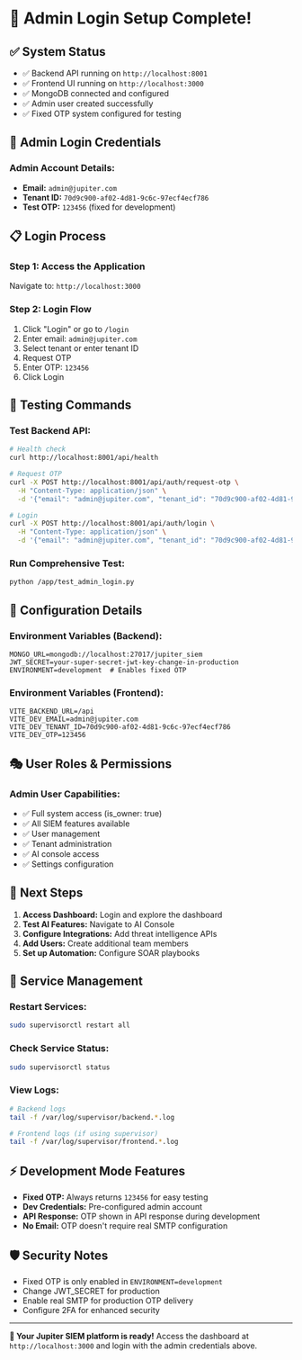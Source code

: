 # 🎯 Admin Login Setup Complete!

## ✅ System Status
- ✅ Backend API running on `http://localhost:8001`
- ✅ Frontend UI running on `http://localhost:3000`
- ✅ MongoDB connected and configured
- ✅ Admin user created successfully
- ✅ Fixed OTP system configured for testing

## 🔑 Admin Login Credentials

### **Admin Account Details:**
- **Email:** `admin@jupiter.com`
- **Tenant ID:** `70d9c900-af02-4d81-9c6c-97ecf4ecf786`
- **Test OTP:** `123456` (fixed for development)

## 📋 Login Process

### **Step 1: Access the Application**
Navigate to: `http://localhost:3000`

### **Step 2: Login Flow**
1. Click "Login" or go to `/login`
2. Enter email: `admin@jupiter.com`
3. Select tenant or enter tenant ID
4. Request OTP
5. Enter OTP: `123456`
6. Click Login

## 🧪 Testing Commands

### **Test Backend API:**
```bash
# Health check
curl http://localhost:8001/api/health

# Request OTP
curl -X POST http://localhost:8001/api/auth/request-otp \
  -H "Content-Type: application/json" \
  -d '{"email": "admin@jupiter.com", "tenant_id": "70d9c900-af02-4d81-9c6c-97ecf4ecf786"}'

# Login
curl -X POST http://localhost:8001/api/auth/login \
  -H "Content-Type: application/json" \
  -d '{"email": "admin@jupiter.com", "tenant_id": "70d9c900-af02-4d81-9c6c-97ecf4ecf786", "otp": "123456"}'
```

### **Run Comprehensive Test:**
```bash
python /app/test_admin_login.py
```

## 🔧 Configuration Details

### **Environment Variables (Backend):**
```env
MONGO_URL=mongodb://localhost:27017/jupiter_siem
JWT_SECRET=your-super-secret-jwt-key-change-in-production
ENVIRONMENT=development  # Enables fixed OTP
```

### **Environment Variables (Frontend):**
```env
VITE_BACKEND_URL=/api
VITE_DEV_EMAIL=admin@jupiter.com
VITE_DEV_TENANT_ID=70d9c900-af02-4d81-9c6c-97ecf4ecf786
VITE_DEV_OTP=123456
```

## 🎭 User Roles & Permissions

### **Admin User Capabilities:**
- ✅ Full system access (is_owner: true)
- ✅ All SIEM features available
- ✅ User management
- ✅ Tenant administration  
- ✅ AI console access
- ✅ Settings configuration

## 🚀 Next Steps

1. **Access Dashboard:** Login and explore the dashboard
2. **Test AI Features:** Navigate to AI Console
3. **Configure Integrations:** Add threat intelligence APIs
4. **Add Users:** Create additional team members
5. **Set up Automation:** Configure SOAR playbooks

## 🔄 Service Management

### **Restart Services:**
```bash
sudo supervisorctl restart all
```

### **Check Service Status:**
```bash
sudo supervisorctl status
```

### **View Logs:**
```bash
# Backend logs
tail -f /var/log/supervisor/backend.*.log

# Frontend logs (if using supervisor)
tail -f /var/log/supervisor/frontend.*.log
```

## ⚡ Development Mode Features

- **Fixed OTP:** Always returns `123456` for easy testing
- **Dev Credentials:** Pre-configured admin account
- **API Response:** OTP shown in API response during development
- **No Email:** OTP doesn't require real SMTP configuration

## 🛡️ Security Notes

- Fixed OTP is only enabled in `ENVIRONMENT=development`
- Change JWT_SECRET for production
- Enable real SMTP for production OTP delivery
- Configure 2FA for enhanced security

---
**🎉 Your Jupiter SIEM platform is ready!** 
Access the dashboard at `http://localhost:3000` and login with the admin credentials above.